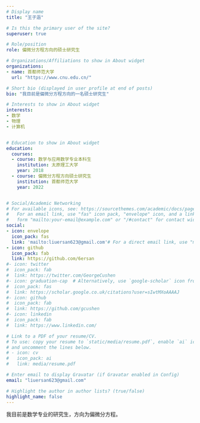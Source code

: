 ```yaml
---
# Display name
title: "王子涵"

# Is this the primary user of the site?
superuser: true

# Role/position
role: 偏微分方程方向的硕士研究生

# Organizations/Affiliations to show in About widget
organizations:
- name: 首都师范大学
  url: "https://www.cnu.edu.cn/"

# Short bio (displayed in user profile at end of posts)
bio: "我目前是偏微分方程方向的一名硕士研究生"

# Interests to show in About widget
interests:
- 数学
- 物理
- 计算机


# Education to show in About widget
education:
  courses:
  - course: 数学与应用数学专业本科生
    institution: 太原理工大学
    year: 2018
  - course: 偏微分方程方向硕士研究生
    institution: 首都师范大学
    year: 2022


# Social/Academic Networking
# For available icons, see: https://sourcethemes.com/academic/docs/page-builder/#icons
#   For an email link, use "fas" icon pack, "envelope" icon, and a link in the
#   form "mailto:your-email@example.com" or "/#contact" for contact widget.
social:
- icon: envelope
  icon_pack: fas
  link: 'mailto:liuersan623@gmail.com'# For a direct email link, use "mailto:test@example.org".
- icon: github
  icon_pack: fab
  link: https://github.com/6ersan
#- icon: twitter
#  icon_pack: fab
#  link: https://twitter.com/GeorgeCushen
#- icon: graduation-cap  # Alternatively, use `google-scholar` icon from `ai` icon pack
#  icon_pack: fas
#  link: https://scholar.google.co.uk/citations?user=sIwtMXoAAAAJ
#- icon: github
#  icon_pack: fab
#  link: https://github.com/gcushen
#- icon: linkedin
#  icon_pack: fab
#  link: https://www.linkedin.com/

# Link to a PDF of your resume/CV.
# To use: copy your resume to `static/media/resume.pdf`, enable `ai` icons in `params.toml`, 
# and uncomment the lines below.
# - icon: cv
#   icon_pack: ai
#   link: media/resume.pdf

# Enter email to display Gravatar (if Gravatar enabled in Config)
email: "liuersan623@gmail.com"

# Highlight the author in author lists? (true/false)
highlight_name: false
---
```


我目前是数学专业的研究生，方向为偏微分方程。